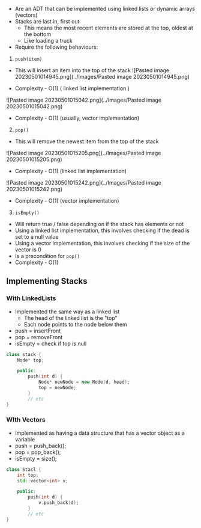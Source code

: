 - Are an ADT that can be implemented using linked lists or dynamic arrays (vectors)
- Stacks are last in, first out
	- This means the most recent elements are stored at the top, oldest at the bottom
	- Like loading a truck
- Require the following behaviours:

1. `push(item)`
- This will insert an item into the top of the stack
![Pasted image 20230501014945.png](../Images/Pasted image 20230501014945.png)

- Complexity - O(1) ( linked list implementation )

![Pasted image 20230501015042.png](../Images/Pasted image 20230501015042.png)

- Complexity - O(1) (usually, vector implementation)

2. `pop()`
- This will remove the newest item from the top of the stack

![Pasted image 20230501015205.png](../Images/Pasted image 20230501015205.png)

- Complexity - O(1) (linked list implementation)

![Pasted image 20230501015242.png](../Images/Pasted image 20230501015242.png)

- Complexity - O(1) (vector implementation)

3. `isEmpty()`
- Will return true / false depending on if the stack has elements or not
- Using a linked list implementation, this involves checking if the dead is set to a null value
- Using a vector implementation, this involves checking if the size of the vector is 0
- Is a precondition for `pop()`
- Complexity - O(1)

## Implementing Stacks

### With LinkedLists
- Implemented the same way as a linked list
	- The head of the linked list is the "top"
	- Each node points to the node below them
- push = insertFront
- pop = removeFront
- isEmpty = check if top is null


```cpp
class stack {
	Node* top;

	public:
		push(int d) {
			Node* newNode = new Node(d, head);
			top = newNode;
		}
		// etc
}
```

### WIth Vectors
- Implemented as having a data structure that has a vector object as a variable
- push = push_back();
- pop = pop_back();
- isEmpty = size();

```cpp
class Stacl {
	int top;
	std::vector<int> v;

	public:
		push(int d) {
			v.push_back(d);
		}
		// etc
}
```


